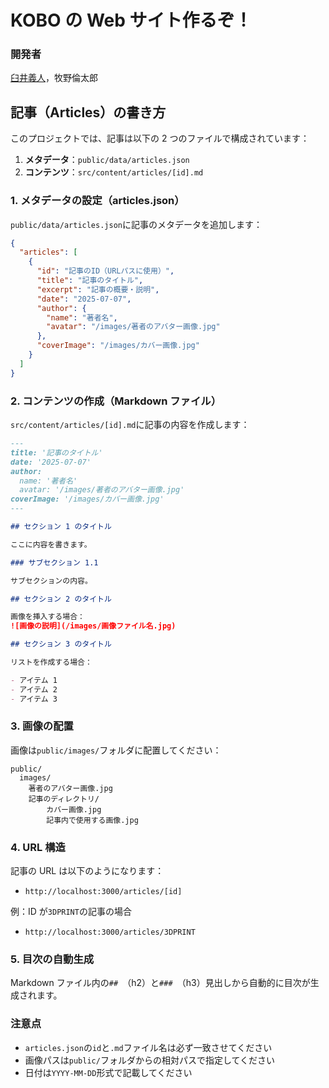 # KOBO の Web サイト作るぞ！

### 開発者

[臼井義人](https://www.usuiyoshito.com)，牧野倫太郎

## 記事（Articles）の書き方

このプロジェクトでは、記事は以下の 2 つのファイルで構成されています：

1. **メタデータ**：`public/data/articles.json`
2. **コンテンツ**：`src/content/articles/[id].md`

### 1. メタデータの設定（articles.json）

`public/data/articles.json`に記事のメタデータを追加します：

```json
{
  "articles": [
    {
      "id": "記事のID（URLパスに使用）",
      "title": "記事のタイトル",
      "excerpt": "記事の概要・説明",
      "date": "2025-07-07",
      "author": {
        "name": "著者名",
        "avatar": "/images/著者のアバター画像.jpg"
      },
      "coverImage": "/images/カバー画像.jpg"
    }
  ]
}
```

### 2. コンテンツの作成（Markdown ファイル）

`src/content/articles/[id].md`に記事の内容を作成します：

```markdown
---
title: '記事のタイトル'
date: '2025-07-07'
author:
  name: '著者名'
  avatar: '/images/著者のアバター画像.jpg'
coverImage: '/images/カバー画像.jpg'
---

## セクション 1 のタイトル

ここに内容を書きます。

### サブセクション 1.1

サブセクションの内容。

## セクション 2 のタイトル

画像を挿入する場合：
![画像の説明](/images/画像ファイル名.jpg)

## セクション 3 のタイトル

リストを作成する場合：

- アイテム 1
- アイテム 2
- アイテム 3
```

### 3. 画像の配置

画像は`public/images/`フォルダに配置してください：

```
public/
  images/
    著者のアバター画像.jpg
    記事のディレクトリ/
        カバー画像.jpg
        記事内で使用する画像.jpg
```

### 4. URL 構造

記事の URL は以下のようになります：

- `http://localhost:3000/articles/[id]`

例：ID が`3DPRINT`の記事の場合

- `http://localhost:3000/articles/3DPRINT`

### 5. 目次の自動生成

Markdown ファイル内の`## `（h2）と`### `（h3）見出しから自動的に目次が生成されます。

### 注意点

- `articles.json`の`id`と`.md`ファイル名は必ず一致させてください
- 画像パスは`public/`フォルダからの相対パスで指定してください
- 日付は`YYYY-MM-DD`形式で記載してください
